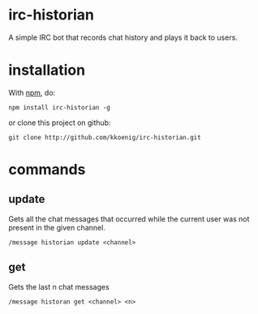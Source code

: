 irc-historian
=============

A simple IRC bot that records chat history and plays it back to users.


installation
============

With [npm](http://github.com/isaacs/npm), do:

    npm install irc-historian -g
 
or clone this project on github:

    git clone http://github.com/kkoenig/irc-historian.git
    

commands
========

update
------
Gets all the chat messages that occurred while the current user was not present in the given channel.
    
    /message historian update <channel>
    
get
---
Gets the last n chat messages
  
    /message historan get <channel> <n>
    
    
